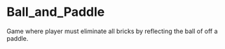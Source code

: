 # Ball_and_Paddle
Game where player must eliminate all bricks by reflecting the ball of off a paddle. 
